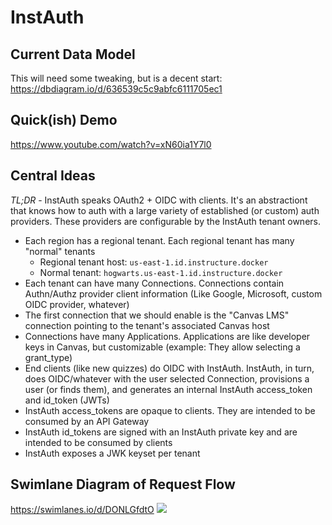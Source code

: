 # InstAuth

## Current Data Model
This will need some tweaking, but is a decent start: https://dbdiagram.io/d/636539c5c9abfc6111705ec1

## Quick(ish) Demo
https://www.youtube.com/watch?v=xN60ia1Y7l0

## Central Ideas
*TL;DR* - InstAuth speaks OAuth2 + OIDC with clients. It's an abstractiont that knows how to auth with
a large variety of established (or custom) auth providers. These providers are configurable by the
InstAuth tenant owners.

- Each region has a regional tenant. Each regional tenant has many "normal" tenants
  - Regional tenant host: `us-east-1.id.instructure.docker`
  - Normal tenant: `hogwarts.us-east-1.id.instructure.docker`
- Each tenant can have many Connections. Connections contain Authn/Authz provider client information
  (Like Google, Microsoft, custom OIDC provider, whatever)
- The first connection that we should enable is the "Canvas LMS" connection pointing to the tenant's
  associated Canvas host
- Connections have many Applications. Applications are like developer keys in Canvas, but customizable
  (example: They allow selecting a grant_type)
- End clients (like new quizzes) do OIDC with InstAuth. InstAuth, in turn, does OIDC/whatever with the
  user selected Connection, provisions a user (or finds them), and generates an internal InstAuth access_token and id_token (JWTs)
- InstAuth access_tokens are opaque to clients. They are intended to be consumed by an API Gateway
- InstAuth id_tokens are signed with an InstAuth private key and are intended to be consumed by clients
- InstAuth exposes a JWK keyset per tenant

## Swimlane Diagram of Request Flow
https://swimlanes.io/d/DONLGfdtO
<img src="https://static.swimlanes.io/0c2c094ccac963a28252fd09f58030d5.png">
